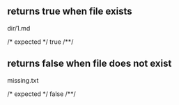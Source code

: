 ## returns true when file exists
dir/1.md

/* expected */
true
/**/

## returns false when file does not exist
missing.txt

/* expected */
false
/**/